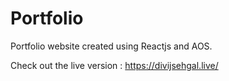 # Portfolio

Portfolio website created using Reactjs and AOS.

Check out the live version : https://divijsehgal.live/
